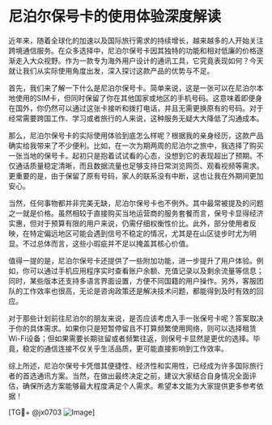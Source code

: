 # 尼泊尔保号卡的使用体验深度解读

近年来，随着全球化的加速以及国际旅行需求的持续增长，越来越多的人开始关注跨境通信服务。在众多选择中，尼泊尔保号卡因其独特的功能和相对低廉的价格逐渐走入大众视野。作为一款专为海外用户设计的通讯工具，它究竟表现如何？今天就让我们从实际使用角度出发，深入探讨这款产品的优势与不足。

首先，我们来了解一下什么是尼泊尔保号卡。简单来说，这是一张可以在尼泊尔本地使用的SIM卡，但同时保留了你在其他国家或地区的手机号码。这意味着即便身在国外，你仍然可以通过这张卡接听和拨打电话，并且无需更换原有的号码。对于经常需要跨国工作、学习或者旅行的人来说，这种服务无疑大大降低了沟通成本。

那么，尼泊尔保号卡的实际使用体验到底怎么样呢？根据我的亲身经历，这款产品确实给我带来了不少便利。比如，在一次为期两周的尼泊尔之旅中，我选择了购买一张当地的保号卡。起初只是抱着试试看的心态，没想到它的表现超出了预期。不仅通话质量稳定清晰，而且数据流量也足够支持日常浏览网页、观看视频等需求。更重要的是，由于保留了原有号码，家人的联系没有中断，这也让我在外期间更加安心。

当然，任何事物都并非完美无缺，尼泊尔保号卡也不例外。其中最常被提及的问题之一就是价格。虽然相较于直接购买当地运营商的服务套餐而言，保号卡显得经济实惠，但对于预算有限的用户来说，仍需仔细权衡性价比。此外，部分使用者反映，在特定偏远地区可能会遇到信号不稳定的情况，尤其是在山区徒步时尤为明显。不过总体而言，这些小瑕疵并不足以掩盖其核心价值。

值得一提的是，尼泊尔保号卡还提供了一些附加功能，进一步提升了用户体验。例如，你可以通过手机应用程序实时查看账户余额、充值记录以及剩余流量等信息；同时，某些版本还支持多语言界面设置，方便不同国籍的用户操作。另外，客服团队的工作效率也很高，无论是咨询政策还是解决技术问题，都能得到及时有效的回应。

对于那些计划前往尼泊尔的朋友来说，是否应该考虑入手一张保号卡呢？答案取决于你的具体需求。如果你只是短暂停留且不打算频繁使用网络，则可以选择租赁Wi-Fi设备；但如果需要长期驻留或者频繁往返，则保号卡显然是更优的选择。毕竟，稳定的通信连接不仅关乎生活品质，更可能直接影响到工作效率。

综上所述，尼泊尔保号卡凭借其便捷性、经济性和实用性，已经成为许多国际旅行者的首选通讯方案。当然，在做出最终决定之前，建议大家结合自身情况全面评估，确保所选方案能够最大程度满足个人需求。希望本文能为大家提供更多参考依据！

[TG💪+ @jx0703 ![Image](https://github.com/user-attachments/assets/dbca1d08-cadb-493c-b0ec-ad6f7a83f270)]